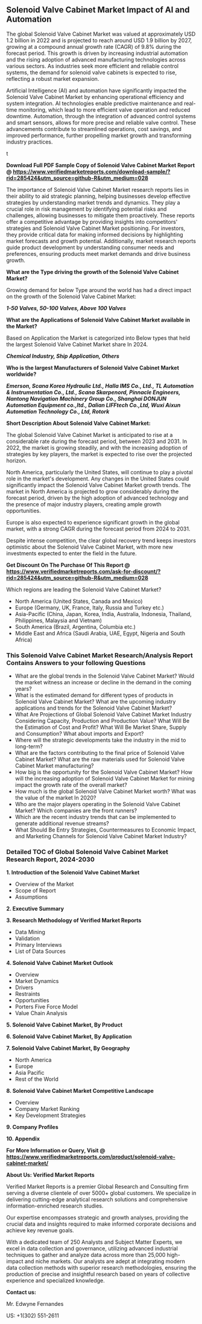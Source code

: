 <h2>Solenoid Valve Cabinet Market Impact of AI and Automation</h2><p>The global Solenoid Valve Cabinet Market was valued at approximately USD 1.2 billion in 2022 and is projected to reach around USD 1.9 billion by 2027, growing at a compound annual growth rate (CAGR) of 9.8% during the forecast period. This growth is driven by increasing industrial automation and the rising adoption of advanced manufacturing technologies across various sectors. As industries seek more efficient and reliable control systems, the demand for solenoid valve cabinets is expected to rise, reflecting a robust market expansion.</p><p>Artificial Intelligence (AI) and automation have significantly impacted the Solenoid Valve Cabinet Market by enhancing operational efficiency and system integration. AI technologies enable predictive maintenance and real-time monitoring, which lead to more efficient valve operation and reduced downtime. Automation, through the integration of advanced control systems and smart sensors, allows for more precise and reliable valve control. These advancements contribute to streamlined operations, cost savings, and improved performance, further propelling market growth and transforming industry practices.</p>t</p><p id="" class=""><strong>Download Full PDF Sample Copy of Solenoid Valve Cabinet Market Report @ <a href="https://www.verifiedmarketreports.com/download-sample/?rid=285424&utm_source=github-R&utm_medium=028" target="_blank">https://www.verifiedmarketreports.com/download-sample/?rid=285424&utm_source=github-R&utm_medium=028</a></strong></p><p>The importance of&nbsp;Solenoid Valve Cabinet Market research reports lies in their ability to aid strategic planning, helping businesses develop effective strategies by understanding market trends and dynamics. They play a crucial role in risk management by identifying potential risks and challenges, allowing businesses to mitigate them proactively. These reports offer a competitive advantage by providing insights into competitors' strategies and Solenoid Valve Cabinet Market positioning. For investors, they provide critical data for making informed decisions by highlighting market forecasts and growth potential. Additionally, market research reports guide product development by understanding consumer needs and preferences, ensuring products meet market demands and drive business growth.</p><p><strong>What are the&nbsp;Type driving the growth of the Solenoid Valve Cabinet Market?</strong></p><p id="" class="">Growing demand for below Type around the world has had a direct impact on the growth of the Solenoid Valve Cabinet Market:</p><em><strong>1-50 Valves, 50-100 Valves, Above 100 Valves</strong></em></p><strong>What are the&nbsp;Applications&nbsp;of Solenoid Valve Cabinet Market available in the Market?</strong></p><p id="" class="">Based on Application the Market is categorized into Below types that held the largest Solenoid Valve Cabinet Market share In 2024.</p><em><strong>Chemical Industry, Ship Application, Others</strong></em></p><strong>Who is the largest Manufacturers of Solenoid Valve Cabinet Market worldwide?</strong></p><p><em><strong>Emerson, Scana Korea Hydraulic Ltd., Halla IMS Co., Ltd., TL Automation & Instrumentation Co., Ltd., Scana Skarpenord, Pinnacle Engineers, Nantong Navigation Machinery Group Co., Shanghai DONJUN Automation Equipment co.,ltd., Dalian LIFFtech Co.,Ltd, Wuxi Aixun Automation Technology Co., Ltd, Rotork</strong></em></p><p id="" class=""><strong>Short Description About Solenoid Valve Cabinet Market:</strong></p><p>The global Solenoid Valve Cabinet Market is anticipated to rise at a considerable rate during the forecast period, between 2023 and 2031. In 2022, the market is growing steadily, and with the increasing adoption of strategies by key players, the market is expected to rise over the projected horizon.</p><p>North America, particularly the United States, will continue to play a pivotal role in the market's development. Any changes in the United States could significantly impact the Solenoid Valve Cabinet Market growth trends. The market in North America is projected to grow considerably during the forecast period, driven by the high adoption of advanced technology and the presence of major industry players, creating ample growth opportunities.</p><p>Europe is also expected to experience significant growth in the global market, with a strong CAGR during the forecast period from 2024 to 2031.</p><p>Despite intense competition, the clear global recovery trend keeps investors optimistic about the Solenoid Valve Cabinet Market, with more new investments expected to enter the field in the future.</p><p id="" class=""><strong>Get Discount On The Purchase Of This Report @ <a href="https://www.verifiedmarketreports.com/ask-for-discount/?rid=285424&utm_source=github-R&utm_medium=028" target="_blank">https://www.verifiedmarketreports.com/ask-for-discount/?rid=285424&utm_source=github-R&utm_medium=028</a></strong></p>Which regions are leading the Solenoid Valve Cabinet Market?</p><ul><li>North America (United States, Canada and Mexico)</li><li>Europe (Germany, UK, France, Italy, Russia and Turkey etc.)</li><li>Asia-Pacific (China, Japan, Korea, India, Australia, Indonesia, Thailand, Philippines, Malaysia and Vietnam)</li><li>South America (Brazil, Argentina, Columbia etc.)</li><li>Middle East and Africa (Saudi Arabia, UAE, Egypt, Nigeria and South Africa)</li></ul><h3 id="" class="">This Solenoid Valve Cabinet Market Research/Analysis Report Contains Answers to your following Questions</h3><ul><li>What are the global trends in the Solenoid Valve Cabinet Market? Would the market witness an increase or decline in the demand in the coming years?</li><li>What is the estimated demand for different types of products in Solenoid Valve Cabinet Market? What are the upcoming industry applications and trends for the Solenoid Valve Cabinet Market?</li><li>What Are Projections of Global Solenoid Valve Cabinet Market Industry Considering Capacity, Production and Production Value? What Will Be the Estimation of Cost and Profit? What Will Be Market Share, Supply and Consumption? What about imports and Export?</li><li>Where will the strategic developments take the industry in the mid to long-term?</li><li>What are the factors contributing to the final price of Solenoid Valve Cabinet Market? What are the raw materials used for Solenoid Valve Cabinet Market manufacturing?</li><li>How big is the opportunity for the Solenoid Valve Cabinet Market? How will the increasing adoption of Solenoid Valve Cabinet Market for mining impact the growth rate of the overall market?</li><li>How much is the global Solenoid Valve Cabinet Market worth? What was the value of the market In 2020?</li><li>Who are the major players operating in the Solenoid Valve Cabinet Market? Which companies are the front runners?</li><li>Which are the recent industry trends that can be implemented to generate additional revenue streams?</li><li>What Should Be Entry Strategies, Countermeasures to Economic Impact, and Marketing Channels for Solenoid Valve Cabinet Market Industry?</li></ul><h3 id="" class="">Detailed TOC of Global Solenoid Valve Cabinet Market Research Report, 2024-2030</h3><p id="" class=""><strong>1. Introduction of the Solenoid Valve Cabinet Market</strong></p><ul><li>Overview of the Market</li><li>Scope of Report</li><li>Assumptions</li></ul><p id="" class=""><strong>2. Executive Summary</strong></p><p id="" class=""><strong>3. Research Methodology of Verified Market Reports</strong></p><ul><li>Data Mining</li><li>Validation</li><li>Primary Interviews</li><li>List of Data Sources</li></ul><p id="" class=""><strong>4. Solenoid Valve Cabinet Market Outlook</strong></p><ul><li>Overview</li><li>Market Dynamics</li><li>Drivers</li><li>Restraints</li><li>Opportunities</li><li>Porters Five Force Model</li><li>Value Chain Analysis</li></ul><p id="" class=""><strong>5. Solenoid Valve Cabinet Market, By Product</strong></p><p id="" class=""><strong>6. Solenoid Valve Cabinet Market, By Application</strong></p><p id="" class=""><strong>7. Solenoid Valve Cabinet Market, By Geography</strong></p><ul><li>North America</li><li>Europe</li><li>Asia Pacific</li><li>Rest of the World</li></ul><p id="" class=""><strong>8. Solenoid Valve Cabinet Market Competitive Landscape</strong></p><ul><li>Overview</li><li>Company Market Ranking</li><li>Key Development Strategies</li></ul><p id="" class=""><strong>9. Company Profiles</strong></p><p id="" class=""><strong>10. Appendix</strong></p><p id="" class=""><strong>For More Information or Query, Visit @ <a href="https://www.verifiedmarketreports.com/product/solenoid-valve-cabinet-market/" target="_blank">https://www.verifiedmarketreports.com/product/solenoid-valve-cabinet-market/</a></strong></p><p id="" class=""><strong>About Us: Verified Market Reports</strong></p><p id="" class="">Verified Market Reports is a premier Global Research and Consulting firm serving a diverse clientele of over 5000+ global customers. We specialize in delivering cutting-edge analytical research solutions and comprehensive information-enriched research studies.</p><p id="" class="">Our expertise encompasses strategic and growth analyses, providing the crucial data and insights required to make informed corporate decisions and achieve key revenue goals.</p><p id="" class="">With a dedicated team of 250 Analysts and Subject Matter Experts, we excel in data collection and governance, utilizing advanced industrial techniques to gather and analyze data across more than 25,000 high-impact and niche markets. Our analysts are adept at integrating modern data collection methods with superior research methodologies, ensuring the production of precise and insightful research based on years of collective experience and specialized knowledge.</p><p id="" class=""><strong>Contact us:</strong></p><p id="" class="">Mr. Edwyne Fernandes</p><p id="" class="">US: +1(302) 551-2611</p>
